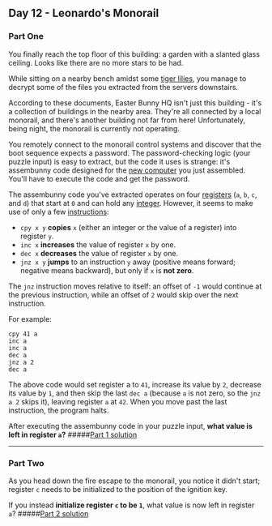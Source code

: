 ## Day 12 - Leonardo's Monorail
### Part One

You finally reach the top floor of this building: a garden with a slanted glass ceiling. Looks like
there are no more stars to be had.

While sitting on a nearby bench amidst some [tiger lilies][1], you manage to decrypt some of the
files you extracted from the servers downstairs.

According to these documents, Easter Bunny HQ isn't just this building - it's a collection of
buildings in the nearby area. They're all connected by a local monorail, and there's another
building not far from here! Unfortunately, being night, the monorail is currently not operating.

You remotely connect to the monorail control systems and discover that the boot sequence expects
a password. The password-checking logic (your puzzle input) is easy to extract, but the code
it uses is strange: it's assembunny code designed for the [new computer][2] you just assembled.
You'll have to execute the code and get the password.

The assembunny code you've extracted operates on four [registers][3] (`a`, `b`, `c`, and `d`)
that start at `0` and can hold any [integer][4]. However, it seems to make use of only a few
[instructions][5]:

 * `cpy x y` **copies** `x` (either an integer or the value of a register) into register `y`.
 * `inc x` **increases** the value of register `x` by one.
 * `dec x` **decreases** the value of register `x` by one.
 * `jnz x y` **jumps** to an instruction `y` away (positive means forward; negative means
    backward), but only if `x` is **not zero**.

The `jnz` instruction moves relative to itself: an offset of `-1` would continue at the previous
instruction, while an offset of `2` would skip over the next instruction.

For example:

```
cpy 41 a
inc a
inc a
dec a
jnz a 2
dec a
```

The above code would set register a to `41`, increase its value by `2`, decrease its value by `1`,
and then skip the last `dec a` (because `a` is not zero, so the `jnz a 2` skips it), leaving
register `a` at `42`. When you move past the last instruction, the program halts.

After executing the assembunny code in your puzzle input, **what value is left in register `a`?**
#####[Part 1 solution][6]

---

### Part Two

As you head down the fire escape to the monorail, you notice it didn't start; register `c` needs
to be initialized to the position of the ignition key.

If you instead **initialize register `c` to be `1`**, what value is now left in register `a`?
#####[Part 2 solution][6]


[1]: https://www.google.com/search?q=tiger+lilies&tbm=isch
[2]: http://adventofcode.com/2016/day/11
[3]: https://en.wikipedia.org/wiki/Processor_register
[4]: https://en.wikipedia.org/wiki/Integer
[5]: https://en.wikipedia.org/wiki/Instruction_set
[6]: part_1.py
[7]: part_2.py
